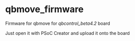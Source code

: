 qbmove_firmware
===============

Firmware for qbmove for *qbcontrol_beta4.2* board

Just open it with PSoC Creator and upload it onto the board
